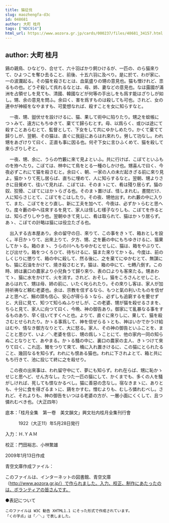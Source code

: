 ```yaml
---
title: 猫征伐
slug: maozhengfa-d3c
id: 048681
author: 大町 桂月
tags: ["NDC914"]
html_url: https://www.aozora.gr.jp/cards/000237/files/48681_34157.html
---
```


## author: 大町 桂月

鷄の親鳥、ひなどり、合せて、六十羽ばかり飼ひけるが、一匹の、のら猫來りて、ひよつこを奪ひ去ること、前後、十五六羽に及べり。是に於て、わが家に、一の波瀾起る。その猫を殺さむとは、血氣盛りの甥の意見也。猫も憎けれど、祟るもの也。どうぞ殺して呉れるなとは、母、姉、妻などの意見也。なほ露國が滿洲を占領せしを見ても、清國、韓國などが何等の手出しをも爲す能はざりしが如し。甥、余の意見を問ふ。余曰く、害を爲すものは殺しても可也。されど、女の連中が神經をなやますも、可愛想なれば、殺すことを女に知らすなと。

　一夜、甥、盥伏せを設けけるに、猫、果して術中に陷りたり。甥之を蚊帳につゝみて、遠方にもちゆきて、棄てて歸らむとす。母、以爲らく、或ひは途にて殺すことあらむとて、監督として、下女をして共にゆかしめたり。かくて棄てて歸りしが、翌朝、その猫は、直ぐに我庭にあらはれ來れり。勞して功なし。われ甥をあざけりて曰く、正直も事に因る也。何ぞ下女に言ひふくめて、猫を殺して來らざりしぞと。

　一夜、甥、余に、うらの竹藪に來て見よといふ。共に行けば、こぼてといふものを拵へたり。こぼては、林中にて鳥をとる一種のしかけ也。甥喜んで曰く、今夜必ずこれにて猫を殺さむと。余曰く、朝、一家の人の未だ起きざる前に來り見よ。猫かゝりて死し居らば、直ちに埋めて、人に知らするなと。翌朝、甥よりさきに目覺めて、往いて見れば、こぼては、そのまゝにて、肴は殘り居らず。猫の奴、狡猾、こぼてにはかゝらざる也。そのまゝ置けば、怪しまれむ。晝間だけ、人に知らさじとて、こぼてをこはしたり。その夜、甥他出す。われ藪の中に入りて、また、こぼてをとり直し、新に工夫を加へて、今夜は、必ずかゝらむと思へり。度々藪の中へ往來するを見て、家人は怪しむ樣子なりしも、こぼてを作るとは、知らざりしやう也。翌朝ゆきて見しに、肴は取られて、猫はかゝり居らず。あゝ、こぼての計略は猫には役立たざる也。

　出入する古本屋あり。余の留守の日、來りて、この事をきゝて、箱おとしを設く。半日かゝりて、出來上りて、夕方、甥、之を藪の中にもちゆきけるに、猫果してかゝる。箱のまゝ、うらの川へもちゆかむとせしに、猫は、箱をやぶりて、とび出せり。箱をつくろひて、待ちけるに、猫また來りてかゝる。今度は、前のしくじりに懲りて、箱の中に殺して、然る後に、之を棄てにゆかむとて、無謀にも、猫に石油をかけて、燒き殺さむとす。猫は、箱の中にて、七轉八倒す。この時、姉は裏口の農家より小兒負うて歸り來り、表の口よりも客來たる。甥あわてゝ、猫に水をかけて、火を消す。されど、おそし。猫をころさんとせしこと、あらはれて、甥は母、姉の前に、いたく叱られたり。その來りし客は、家人が加持祈祷など頼む老婆也。余は、宗教を信ずるなら、もつと氣の利いたものを信ぜよと思へど、鰯の頭も信心、安心が得らるゝなら、必ずしも追窮するを要せずと、大目に見て、知つて知らぬふりせしが、この老婆、甥が猫を殺せるさまを、ちらと見て、家人に向つて曰く、今晩、神の御告あり。御家にて亂暴なる事をするものあり、早く往いてすくへと也。よりて、直ぐに來りしに、果して、猫を殺さむとせられたり。かゝる事爲して、神を信ぜらるゝとも、神はいかでかうけ給はむや、情なき御方なりとて、大に怒る。家人、その神の御告といふことを、まことと思ひて、いよ／＼老婆を信じ、甥の爲しゝことにて、他の家内一同の知らぬことなりとて、あやまる。かゝる騷の中に、裏口の農家の主人、きゝつけて來りて曰く、これ迄、鰻をつりて來て、桶に入れ置きけるに、この猫にとられたること、幾回なるを知らず。われにも恨ある猫也。われに下されよとて、箱と共にもち行きて、池に投じて終に之を殺せり。

　この夜の出來事は、われ留守中にて、夢にも知らず。われ在らば、甥に恥かゝせじと思へど、せん方なし。たつた一匹の猫にして、かくまでも、多くの人を騷がしければ、死しても恨なかるべし。猫に善惡の念なし。宿なきまゝに、ありとも、十分に食を得ざるまゝに、鷄をかすむ。憎むよりも、むしろ憐れむべし。されど、それよりも、神の御告をいつはる老婆の方が、一層小面にくくして、且つ憐れむべき也。（大正四年）













底本：「桂月全集　第一卷　美文韻文」興文社内桂月全集刊行會


　　　1922（大正11）年5月28日発行

入力：Ｈ.ＹＡＭ

校正：門田裕志、小林繁雄

2009年1月13日作成

青空文庫作成ファイル：

このファイルは、インターネットの図書館、青空文庫（http://www.aozora.gr.jp/）で作られました。入力、校正、制作にあたったのは、ボランティアの皆さんです。











●表記について


	このファイルは W3C 勧告 XHTML1.1 にそった形式で作成されています。
	「くの字点」は「／＼」で表しました。